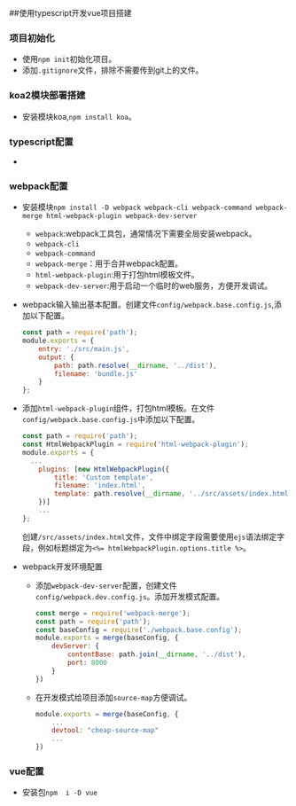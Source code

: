 ##使用typescript开发vue项目搭建

### 项目初始化

- 使用`npm init`初始化项目。
- 添加`.gitignore`文件，排除不需要传到git上的文件。

### koa2模块部署搭建

- 安装模块koa,`npm install koa`。

### typescript配置

- 

### webpack配置

- 安装模块`npm install -D webpack webpack-cli webpack-command webpack-merge html-webpack-plugin webpack-dev-server`

  - `webpack`:webpack工具包，通常情况下需要全局安装webpack。
  - `webpack-cli`
  - `webpack-command`
  - `webpack-merge`：用于合并webpack配置。
  - `html-webpack-plugin`:用于打包html模板文件。
  - `webpack-dev-server`:用于启动一个临时的web服务，方便开发调试。

- webpack输入输出基本配置。创建文件`config/webpack.base.config.js`,添加以下配置。

  ```javascript
  const path = require('path');
  module.exports = {
      entry: './src/main.js',
      output: {
          path: path.resolve(__dirname, '../dist'),
          filename: 'bundle.js'
      }
  };
  ```

- 添加`html-webpack-plugin`组件，打包html模板。在文件`config/webpack.base.config.js`中添加以下配置。

  ```javascript
  const path = require('path');
  const HtmlWebpackPlugin = require('html-webpack-plugin');
  module.exports = {
  	...
      plugins: [new HtmlWebpackPlugin({
          title: 'Custom template',
          filename: 'index.html',
          template: path.resolve(__dirname, '../src/assets/index.html')
      })]
      ...
  };
  ```

  创建`/src/assets/index.html`文件，文件中绑定字段需要使用`ejs`语法绑定字段，例如标题绑定为`<%= htmlWebpackPlugin.options.title %>`。

- webpack开发环境配置

  - 添加`webpack-dev-server`配置，创建文件`config/webpack.dev.config.js`。添加开发模式配置。

    ```javascript
    const merge = require('webpack-merge');
    const path = require('path');
    const baseConfig = require('./webpack.base.config');
    module.exports = merge(baseConfig, {
        devServer: {
            contentBase: path.join(__dirname, '../dist'),
            port: 8000
        }
    })
    ```

  - 在开发模式给项目添加`source-map`方便调试。

    ```javascript
    module.exports = merge(baseConfig, {
        ...
        devtool: "cheap-source-map"
        ...
    })
    ```

    

  



### vue配置

- 安装包`npm  i -D vue`